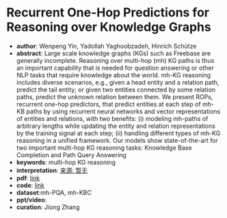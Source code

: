 # Recurrent One-Hop Predictions for Reasoning over Knowledge Graphs
* **author**: Wenpeng Yin, Yadollah Yaghoobzadeh, Hinrich Schütze
* **abstract**: Large scale knowledge graphs (KGs) such as Freebase are generally incomplete. Reasoning over multi-hop (mh) KG paths is thus an important capability that is needed for question answering or other NLP tasks that require knowledge about the world. mh-KG reasoning includes diverse scenarios, e.g., given a head entity and a relation path, predict the tail entity; or given two entities connected by some relation paths, predict the unknown relation between them. We present ROPs, recurrent one-hop predictors, that predict entities at each step of mh-KB paths by using recurrent neural networks and vector representations of entities and relations, with two benefits: (i) modeling mh-paths of arbitrary lengths while updating the entity and relation representations by the training signal at each step; (ii) handling different types of mh-KG reasoning in a unified framework. Our models show state-of-the-art for two important multi-hop KG reasoning tasks: Knowledge Base Completion and Path Query Answering
* **keywords**: multi-hop KG reasoning
* **interpretation**: [来源: 暂无]()
* **pdf**: [link](https://www.aclweb.org/anthology/C18-1200.pdf)
* **code**: [link](https://github.com/yinwenpeng/KBPath)
* **dataset**:mh-PQA, mh-KBC
* **ppt/video**:
* **curation**: Jiong Zhang 